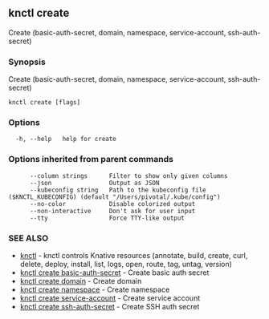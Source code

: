 ## knctl create

Create (basic-auth-secret, domain, namespace, service-account, ssh-auth-secret)

### Synopsis

Create (basic-auth-secret, domain, namespace, service-account, ssh-auth-secret)

```
knctl create [flags]
```

### Options

```
  -h, --help   help for create
```

### Options inherited from parent commands

```
      --column strings      Filter to show only given columns
      --json                Output as JSON
      --kubeconfig string   Path to the kubeconfig file ($KNCTL_KUBECONFIG) (default "/Users/pivotal/.kube/config")
      --no-color            Disable colorized output
      --non-interactive     Don't ask for user input
      --tty                 Force TTY-like output
```

### SEE ALSO

* [knctl](knctl.md)	 - knctl controls Knative resources (annotate, build, create, curl, delete, deploy, install, list, logs, open, route, tag, untag, version)
* [knctl create basic-auth-secret](knctl_create_basic-auth-secret.md)	 - Create basic auth secret
* [knctl create domain](knctl_create_domain.md)	 - Create domain
* [knctl create namespace](knctl_create_namespace.md)	 - Create namespace
* [knctl create service-account](knctl_create_service-account.md)	 - Create service account
* [knctl create ssh-auth-secret](knctl_create_ssh-auth-secret.md)	 - Create SSH auth secret

